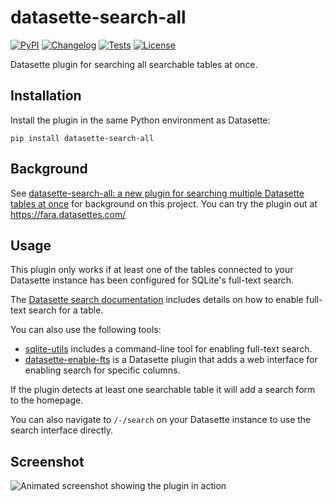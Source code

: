 # datasette-search-all

[![PyPI](https://img.shields.io/pypi/v/datasette-search-all.svg)](https://pypi.org/project/datasette-search-all/)
[![Changelog](https://img.shields.io/github/v/release/simonw/datasette-search-all?include_prereleases&label=changelog)](https://github.com/simonw/datasette-search-all/releases)
[![Tests](https://github.com/simonw/datasette-search-all/workflows/Test/badge.svg)](https://github.com/simonw/datasette-search-all/actions?query=workflow%3ATest)
[![License](https://img.shields.io/badge/license-Apache%202.0-blue.svg)](https://github.com/simonw/datasette-search-all/blob/main/LICENSE)

Datasette plugin for searching all searchable tables at once.

## Installation

Install the plugin in the same Python environment as Datasette:

    pip install datasette-search-all

## Background

See [datasette-search-all: a new plugin for searching multiple Datasette tables at once](https://simonwillison.net/2020/Mar/9/datasette-search-all/) for background on this project. You can try the plugin out at https://fara.datasettes.com/

## Usage

This plugin only works if at least one of the tables connected to your Datasette instance has been configured for SQLite's full-text search.

The [Datasette search documentation](https://datasette.readthedocs.io/en/stable/full_text_search.html) includes details on how to enable full-text search for a table.

You can also use the following tools:

* [sqlite-utils](https://sqlite-utils.readthedocs.io/en/stable/cli.html#configuring-full-text-search) includes a command-line tool for enabling full-text search.
* [datasette-enable-fts](https://github.com/simonw/datasette-enable-fts) is a Datasette plugin that adds a web interface for enabling search for specific columns.

If the plugin detects at least one searchable table it will add a search form to the homepage.

You can also navigate to `/-/search` on your Datasette instance to use the search interface directly.

## Screenshot

![Animated screenshot showing the plugin in action](https://raw.githubusercontent.com/simonw/datasette-search-all/main/animated-screenshot.gif)
